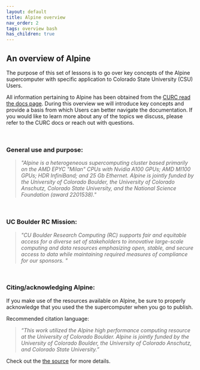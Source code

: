 ```yaml
---
layout: default
title: Alpine overview 
nav_order: 2
tags: overview bash
has_children: true
---
```



## An overview of Alpine

The purpose of this set of lessons is to go over key concepts of the Alpine supercomputer with specific application to Colorado State University (CSU) Users.  

All information pertaining to Alpine has been obtained from the [CURC read the docs page](https://curc.readthedocs.io/en/latest/index.html). During this overview we will introduce key concepts and provide a basis from which Users can better navigate the documentation. If you would like to learn more about any of the topics we discuss, please refer to the CURC docs or reach out with questions.

<br>

### General use and purpose:

> _"Alpine is a heterogeneous supercomputing cluster based primarily on the AMD EPYC "Milan" CPUs with Nvidia A100 GPUs; AMD MI100 GPUs; HDR InfiniBand; and 25 Gb Ethernet. Alpine is jointly funded by the University of Colorado Boulder, the University of Colorado Anschutz, Colorado State University, and the National Science Foundation (award 2201538)."_

<br>

### UC Boulder RC Mission:
> _"CU Boulder Research Computing (RC) supports fair and equitable access for a diverse set of
stakeholders to innovative large-scale computing and data resources emphasizing open, stable,
and secure access to data while maintaining required measures of compliance for our sponsors. "_

<br>

### Citing/acknowledging Alpine:
If you make use of the resources available on Alpine, be sure to properly acknowledge that you used the the supercomputer when you go to publish.

Recommended citation language:
> _“This work utilized the Alpine high performance computing resource at the University of Colorado Boulder. Alpine is jointly funded by the University of Colorado Boulder, the University of Colorado Anschutz, and Colorado State University.”_

Check out the [the source](https://www.colorado.edu/rc/resources/citations) for more details.

